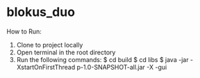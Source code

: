# blokus_duo

How to Run:
1. Clone to project locally
2. Open terminal in the root directory
3. Run the following commands:
  $ cd build
  $ cd libs
  $ java -jar -XstartOnFirstThread  p-1.0-SNAPSHOT-all.jar -X -gui 
